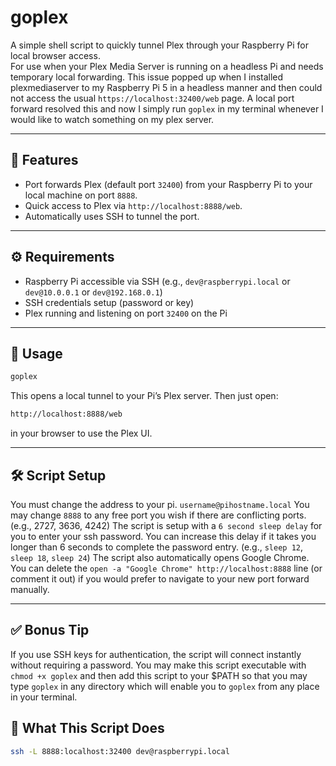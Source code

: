 # goplex

A simple shell script to quickly tunnel Plex through your Raspberry Pi for local browser access.  
For use when your Plex Media Server is running on a headless Pi and needs temporary local forwarding.
This issue popped up when I installed plexmediaserver to my Raspberry Pi 5 in a headless manner and then could not access the usual `https://localhost:32400/web` page. A local port forward resolved this and now I simply run `goplex` in my terminal whenever I would like to watch something on my plex server.

---

## 🔧 Features

- Port forwards Plex (default port `32400`) from your Raspberry Pi to your local machine on port `8888`.
- Quick access to Plex via `http://localhost:8888/web`.
- Automatically uses SSH to tunnel the port.

---

## ⚙️ Requirements

- Raspberry Pi accessible via SSH (e.g., `dev@raspberrypi.local` or `dev@10.0.0.1` or `dev@192.168.0.1`)
- SSH credentials setup (password or key)
- Plex running and listening on port `32400` on the Pi

---

## 🚀 Usage

```bash
goplex
```
This opens a local tunnel to your Pi’s Plex server. Then just open:

```bash
http://localhost:8888/web
```
in your browser to use the Plex UI.

---

## 🛠 Script Setup

You must change the address to your pi. `username@pihostname.local`
You may change `8888` to any free port you wish if there are conflicting ports. (e.g., 2727, 3636, 4242)
The script is setup with a `6 second sleep delay` for you to enter your ssh password. You can increase this delay if it takes you longer than 6 seconds to complete the password entry. (e.g., `sleep 12`, `sleep 18`, `sleep 24`)
The script also automatically opens Google Chrome. You can delete the `open -a "Google Chrome" http://localhost:8888` line (or comment it out) if you would prefer to navigate to your new port forward manually.

---
 
## ✅ Bonus Tip

If you use SSH keys for authentication, the script will connect instantly without requiring a password.
You may make this script executable with `chmod +x goplex` and then add this script to your $PATH so that you may type `goplex` in any directory which will enable you to `goplex` from any place in your terminal.

## 📂 What This Script Does

```bash
ssh -L 8888:localhost:32400 dev@raspberrypi.local
```


